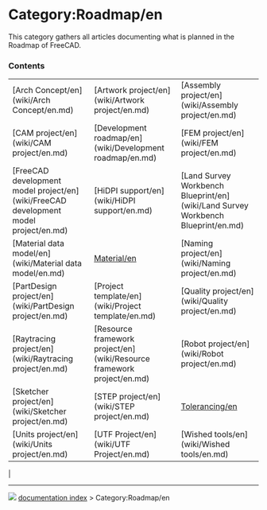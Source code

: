 # Category:Roadmap/en
This category gathers all articles documenting what is planned in the Roadmap of FreeCAD.

### Contents

|     |     |     |
| --- | --- | --- |
| [Arch Concept/en](wiki/Arch Concept/en.md) | [Artwork project/en](wiki/Artwork project/en.md) | [Assembly project/en](wiki/Assembly project/en.md) |
| [CAM project/en](wiki/CAM project/en.md) | [Development roadmap/en](wiki/Development roadmap/en.md) | [FEM project/en](wiki/FEM project/en.md) |
| [FreeCAD development model project/en](wiki/FreeCAD development model project/en.md) | [HiDPI support/en](wiki/HiDPI support/en.md) | [Land Survey Workbench Blueprint/en](wiki/Land Survey Workbench Blueprint/en.md) |
| [Material data model/en](wiki/Material data model/en.md) | [Material/en](wiki/Material/en.md) | [Naming project/en](wiki/Naming project/en.md) |
| [PartDesign project/en](wiki/PartDesign project/en.md) | [Project template/en](wiki/Project template/en.md) | [Quality project/en](wiki/Quality project/en.md) |
| [Raytracing project/en](wiki/Raytracing project/en.md) | [Resource framework project/en](wiki/Resource framework project/en.md) | [Robot project/en](wiki/Robot project/en.md) |
| [Sketcher project/en](wiki/Sketcher project/en.md) | [STEP project/en](wiki/STEP project/en.md) | [Tolerancing/en](wiki/Tolerancing/en.md) |
| [Units project/en](wiki/Units project/en.md) | [UTF Project/en](wiki/UTF Project/en.md) | [Wished tools/en](wiki/Wished tools/en.md) |
|



---
![](images/Right_arrow.png) [documentation index](../README.md) > Category:Roadmap/en
